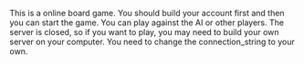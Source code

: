 This is a online board game. You should build your account first and then you can start the game. You can play against the AI or other players. The server is closed, so if
you want to play, you may need to build your own server on your computer. You need to change the connection_string to your own.
